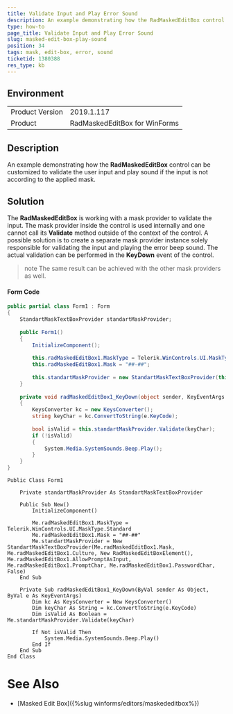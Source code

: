 ```yaml
---
title: Validate Input and Play Error Sound
description: An example demonstrating how the RadMaskedEditBox control can be customized to validate the user input and play error sound upon validating the input according to the applied mask.  
type: how-to
page_title: Validate Input and Play Error Sound
slug: masked-edit-box-play-sound
position: 34
tags: mask, edit-box, error, sound
ticketid: 1380388
res_type: kb
---
```


## Environment
<table>
	<tr>
		<td>Product Version</td>
		<td>2019.1.117</td>
	</tr>
	<tr>
		<td>Product</td>
		<td>RadMaskedEditBox for WinForms</td>
	</tr>
</table>


## Description

An example demonstrating how the **RadMaskedEditBox** control can be customized to validate the user input and play sound if the input is not according to the applied mask.

## Solution

The **RadMaskedEditBox** is working with a mask provider to validate the input. The mask provider inside the control is used internally and one cannot call its **Validate** method outside of the context of the control. A possible solution is to create a separate mask provider instance solely responsible for validating the input and playing the error beep sound. The actual validation can be performed in the **KeyDown** event of the control.

>note The same result can be achieved with the other mask providers as well.

#### Form Code

````C#
public partial class Form1 : Form
{
    StandartMaskTextBoxProvider standartMaskProvider;
 
    public Form1()
    {
        InitializeComponent();
 
        this.radMaskedEditBox1.MaskType = Telerik.WinControls.UI.MaskType.Standard;
        this.radMaskedEditBox1.Mask = "##-##";
 
        this.standartMaskProvider = new StandartMaskTextBoxProvider(this.radMaskedEditBox1.Mask, this.radMaskedEditBox1.Culture, new RadMaskedEditBoxElement(), this.radMaskedEditBox1.AllowPromptAsInput, this.radMaskedEditBox1.PromptChar, this.radMaskedEditBox1.PasswordChar, false);
    }
 
    private void radMaskedEditBox1_KeyDown(object sender, KeyEventArgs e)
    {
        KeysConverter kc = new KeysConverter();
        string keyChar = kc.ConvertToString(e.KeyCode);
 
        bool isValid = this.standartMaskProvider.Validate(keyChar);
        if (!isValid)
        {
            System.Media.SystemSounds.Beep.Play();
        }
    }
}


````
````VB.NET
Public Class Form1

    Private standartMaskProvider As StandartMaskTextBoxProvider

    Public Sub New()
        InitializeComponent()

        Me.radMaskedEditBox1.MaskType = Telerik.WinControls.UI.MaskType.Standard
        Me.radMaskedEditBox1.Mask = "##-##"
        Me.standartMaskProvider = New StandartMaskTextBoxProvider(Me.radMaskedEditBox1.Mask, Me.radMaskedEditBox1.Culture, New RadMaskedEditBoxElement(), Me.radMaskedEditBox1.AllowPromptAsInput, Me.radMaskedEditBox1.PromptChar, Me.radMaskedEditBox1.PasswordChar, False)
    End Sub

    Private Sub radMaskedEditBox1_KeyDown(ByVal sender As Object, ByVal e As KeyEventArgs)
        Dim kc As KeysConverter = New KeysConverter()
        Dim keyChar As String = kc.ConvertToString(e.KeyCode)
        Dim isValid As Boolean = Me.standartMaskProvider.Validate(keyChar)

        If Not isValid Then
            System.Media.SystemSounds.Beep.Play()
        End If
    End Sub
End Class
````

# See Also
* [Masked Edit Box]({%slug winforms/editors/maskededitbox%})